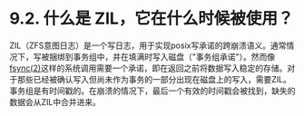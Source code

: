 # 9.2. 什么是 ZIL，它在什么时候被使用？

ZIL（ZFS意图日志）是一个写日志，用于实现posix写承诺的跨崩溃语义。通常情况下，写被捆绑到事务组中，并在填满时写入磁盘（"事务组承诺"）。然而像[fsync(2)](https://www.freebsd.org/cgi/man.cgi?query=fsync&sektion=2&format=html)这样的系统调用需要一个承诺，即在返回之前将数据写入稳定的存储。对于那些已经被确认写入但尚未作为事务的一部分出现在磁盘上的写入，需要ZIL。事务组是有时间戳的。在崩溃的情况下，最后一个有效的时间戳会被找到，缺失的数据会从ZIL中合并进来。
